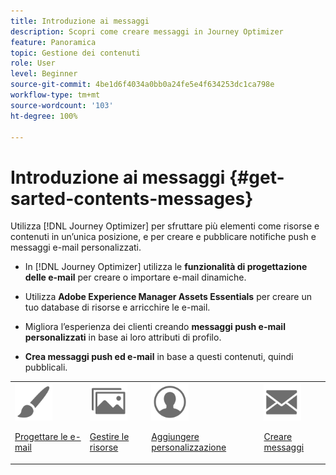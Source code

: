 ```yaml
---
title: Introduzione ai messaggi
description: Scopri come creare messaggi in Journey Optimizer
feature: Panoramica
topic: Gestione dei contenuti
role: User
level: Beginner
source-git-commit: 4be1d6f4034a0bb0a24fe5e4f634253dc1ca798e
workflow-type: tm+mt
source-wordcount: '103'
ht-degree: 100%

---
```


# Introduzione ai messaggi {#get-sarted-contents-messages}

Utilizza [!DNL Journey Optimizer] per sfruttare più elementi come risorse e contenuti in un’unica posizione, e per creare e pubblicare notifiche push e messaggi e-mail personalizzati.

* In [!DNL Journey Optimizer] utilizza le **funzionalità di progettazione delle e-mail** per creare o importare e-mail dinamiche.

* Utilizza **Adobe Experience Manager Assets Essentials** per creare un tuo database di risorse e arricchire le e-mail.

* Migliora l’esperienza dei clienti creando **messaggi push e-mail personalizzati** in base ai loro attributi di profilo.

* **Crea messaggi push ed e-mail** in base a questi contenuti, quindi pubblicali.

<table>
<tr>
<td><img src="assets/do-not-localize/icon_design.svg" width="60px"><p><a href="design-emails.md">Progettare le e-mail</a></p></td>
<td><img src="assets/do-not-localize/icon_assets.svg" width="60px"><p><a href="assets-essentials.md">Gestire le risorse</a></p></td>
<td><img src="assets/do-not-localize/icon_personalization.svg" width="60px"><p><a href="personalization/personalize.md">Aggiungere personalizzazione</a></p></td>
<td><img src="assets/do-not-localize/icon_messages.svg" width="60px"><p><a href="create-message.md">Creare messaggi</a></p></td></tr>
</table>

